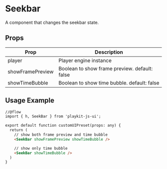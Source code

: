 # Seekbar

A component that changes the seekbar state.

## Props

| Prop | Description |
|--- |--- |
| player | Player engine instance |
| showFramePreview | Boolean to show frame preview. default: false
| showTimeBubble | Boolean to show time bubble. default: false

## Usage Example

```html
//@flow
import { h, SeekBar } from 'playkit-js-ui';

export default function customUIPreset(props: any) {
  return (
    // show both frame preview and time bubble
    <SeekBar showFramePreview showTimeBubble />

    // show only time bubble
    <SeekBar showTimeBubble />
  )
}
```
